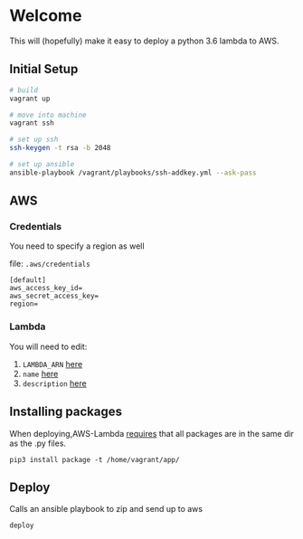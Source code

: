 # Welcome

This will (hopefully) make it easy to deploy a python 3.6 lambda to AWS.


## Initial Setup
```bash
# build
vagrant up

# move into machine
vagrant ssh

# set up ssh
ssh-keygen -t rsa -b 2048

# set up ansible
ansible-playbook /vagrant/playbooks/ssh-addkey.yml --ask-pass
```

## AWS

###  Credentials
You need to specify a region as well

file: `.aws/credentials`
```
[default]
aws_access_key_id=
aws_secret_access_key=
region=
```

### Lambda
You will need to edit:

1. `LAMBDA_ARN` [here](/playbooks/deploy-lambda-function.yml#L11)
2. `name` [here](/playbooks/deploy-lambda-function.yml#L14)
3. `description` [here](/playbooks/deploy-lambda-function.yml#L20)


## Installing packages
When deploying,AWS-Lambda [requires](https://docs.aws.amazon.com/lambda/latest/dg/lambda-python-how-to-create-deployment-package.html) that all packages are in the same dir as the .py files.

```
pip3 install package -t /home/vagrant/app/ 
```

## Deploy
Calls an ansible playbook to zip and send up to aws

```bash
deploy
```